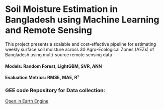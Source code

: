 # Soil Moisture Estimation in Bangladesh using Machine Learning and Remote Sensing

This project presents a scalable and cost-effective pipeline for estimating weekly surface soil moisture across 30 Agro-Ecological Zones (AEZs) of Bangladesh using multi-source remote sensing data

#### Models: Random Forest, LightGBM, SVR, ANN

#### Evaluation Metrics: RMSE, MAE, R²


### GEE code Repository for Data collection:
[Open in Earth Engine](https://code.earthengine.google.com/?accept_repo=users/Badhon279/soil-moisture-BD)
